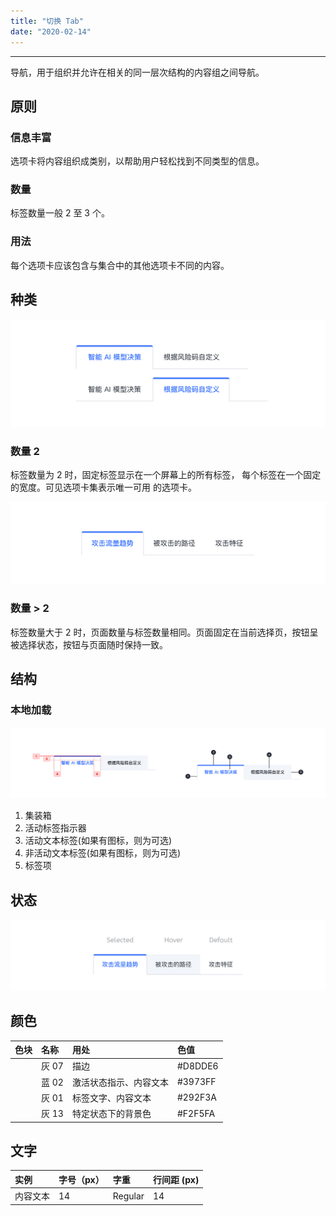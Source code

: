 ```yaml
---
title: "切换 Tab"
date: "2020-02-14"
---
```


---

导航，用于组织并允许在相关的同一层次结构的内容组之间导航。

## 原则

### 信息丰富

选项卡将内容组织成类别，以帮助用户轻松找到不同类型的信息。

### 数量

标签数量一般 2 至 3 个。

### 用法

每个选项卡应该包含与集合中的其他选项卡不同的内容。

## 种类

![tab-1](tab-1.jpg)

### 数量 2

标签数量为 2 时，固定标签显示在一个屏幕上的所有标签，
每个标签在一个固定的宽度。可见选项卡集表示唯一可用
的选项卡。

![tab-2](tab-2.jpg)

### 数量 > 2

标签数量大于 2 时，页面数量与标签数量相同。页面固定在当前选择页，按钮呈被选择状态，按钮与页面随时保持一致。

## 结构

### 本地加载

![tab-3](tab-3.jpg)

1. 集装箱
2. 活动标签指示器
3. 活动文本标签(如果有图标，则为可选)
4. 非活动文本标签(如果有图标，则为可选)
5. 标签项

## 状态

![tab-4](tab-4.jpg)

## 颜色

| 色块                                                                | 名称  | 用处                   | 色值    |
| :------------------------------------------------------------------ | :---- | :--------------------- | :------ |
| <span class="colorBlock" style="background:#D8DDE6"></span>         | 灰 07 | 描边                   | #D8DDE6 |
| <span class="colorBlock" style="background-color: #3973FF;"></span> | 蓝 02 | 激活状态指示、内容文本 | #3973FF |
| <span class="colorBlock" style="background-color: #292F3A;"></span> | 灰 01 | 标签文字、内容文本     | #292F3A |
| <span class="colorBlock" style="background-color: #F2F5FA;"></span> | 灰 13 | 特定状态下的背景色     | #F2F5FA |

## 文字

| 实例     | 字号（px） | 字重    | 行间距 (px) |
| :------- | :--------- | :------ | :---------- |
| 内容文本 | 14         | Regular | 14          |
